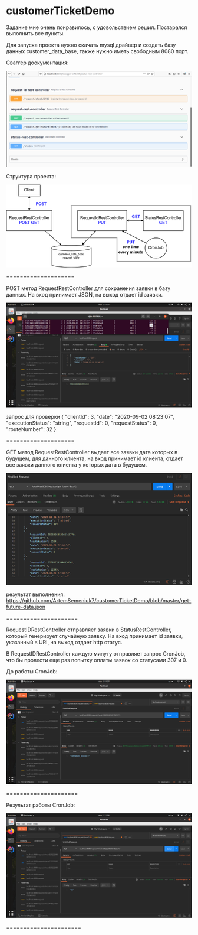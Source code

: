 # customerTicketDemo
Задание мне очень понравилось, с удовольствием решил. Постарался выполнить все пункты.

Для запуска проекта нужно скачать mysql драйвер и создать базу данных customer_data_base, 
также нужно иметь свободным 8080 порт.


Сваггер доокументация:

![alt text](https://github.com/ArtemSemeniuk7/customerTicketDemo/blob/master/swagger.png)



Структура проекта:


![alt text](https://github.com/ArtemSemeniuk7/customerTicketDemo/blob/master/project.png)

====================

POST метод RequestRestController для сохранения заявки в базу данных. На вход принимает JSON, на выход отдает id заявки.



![alt text](https://github.com/ArtemSemeniuk7/customerTicketDemo/blob/master/request-post.png)

запрос для проверки
{
  "clientId": 3,
  "date": "2020-09-02 08:23:07",
  "executionStatus": "string",
  "requestId": 0,
  "requestStatus": 0,
  "routeNumber": 32
}

====================

GET метод RequestRestController выдает все заявки дата которых в будущем, для данного клиента, на вход принимает id клиента, отдает все заявки данного клиента у которых дата в будущем.


![alt text](https://github.com/ArtemSemeniuk7/customerTicketDemo/blob/master/request-get-future-data%7Bid%7D.png)

результат выполнения:
https://github.com/ArtemSemeniuk7/customerTicketDemo/blob/master/get-future-data.json

=====================

RequestIDRestController отправляет заявки в StatusRestController, который генерирует случайную заявку. На вход принимает id заявки, указанный в URI, на выход отдает http статус.

В RequestIDRestController каждую минуту отправляет запрос CronJob, что бы провести еще раз попытку оплаты заявок со статусами 307 и 0.

До работы CronJob:


![alt text](https://github.com/ArtemSemeniuk7/customerTicketDemo/blob/master/get-request-check-%7Bid%7D%20before%20cron%20job.png)

=====================

Результат работы CronJob:

![alt text](https://github.com/ArtemSemeniuk7/customerTicketDemo/blob/master/get-request-check-%7Bid%7D%20after%20cron%20job.png)

======================
